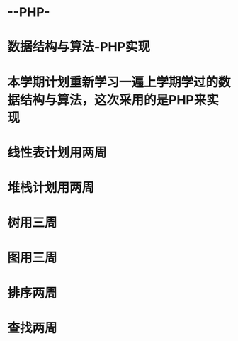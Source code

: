 # --PHP-
# 数据结构与算法-PHP实现
# 本学期计划重新学习一遍上学期学过的数据结构与算法，这次采用的是PHP来实现
# 线性表计划用两周
# 堆栈计划用两周
# 树用三周
# 图用三周
# 排序两周
# 查找两周

